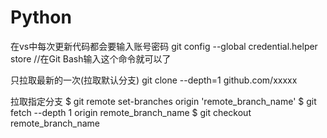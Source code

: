 # Python

在vs中每次更新代码都会要输入账号密码
git config --global credential.helper store   //在Git Bash输入这个命令就可以了


只拉取最新的一次(拉取默认分支)
git clone --depth=1 github.com/xxxxx

拉取指定分支
$ git remote set-branches origin 'remote_branch_name'
$ git fetch --depth 1 origin remote_branch_name
$ git checkout remote_branch_name